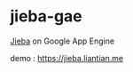 # jieba-gae

[Jieba](https://github.com/fxsjy/jieba) on Google App Engine

demo : https://jieba.liantian.me
